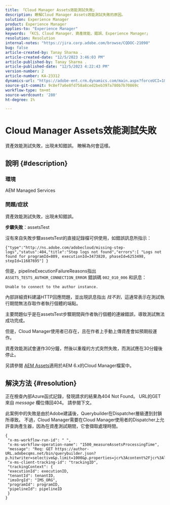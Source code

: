 ```yaml
---
title: 「Cloud Manager Assets效能測試失敗」
description: 瞭解Cloud Manager Assets效能測試失敗的原因。
solution: Experience Manager
product: Experience Manager
applies-to: "Experience Manager"
keywords: 「KCS、Cloud Manager、資產效能、錯誤、Experience Manager」
resolution: Resolution
internal-notes: "https://jira.corp.adobe.com/browse/CQDOC-21090"
bug: false
article-created-by: Tanay Sharma .
article-created-date: "12/5/2023 3:46:03 PM"
article-published-by: Tanay Sharma .
article-published-date: "12/5/2023 4:22:43 PM"
version-number: 2
article-number: KA-23312
dynamics-url: "https://adobe-ent.crm.dynamics.com/main.aspx?forceUCI=1&pagetype=entityrecord&etn=knowledgearticle&id=ed605461-8593-ee11-be37-6045bd006b25"
source-git-commit: 9c8ef7a6e8fd758a8ced2beb397a780b7b70869c
workflow-type: tm+mt
source-wordcount: '280'
ht-degree: 1%

---
```


# Cloud Manager Assets效能測試失敗


資產效能測試失敗，出現未知錯誤。 瞭解為何會這樣。

## 說明 {#description}


### 環境

AEM Managed Services

### 問題/症狀 

資產效能測試失敗，出現未知錯誤。

<b>步驟失敗</b>：assetsTest

沒有來自失敗步驟assetsTest的直接記錄檔可供使用，如錯誤訊息所指示：

`{"type":"http://ns.adobe.com/adobecloud/missing-step-logs","status":404,"title":"Step logs not found","errors":[ "Logs not found for programId=809, executionId=3473820, phaseId=6253498, stepId=11687695"] } `

但是，pipelineExecutionFailureReasons指出 `ASSETS_TESTS_AUTHOR_CONNECTION_ERROR` 錯誤碼 `002_010_006` 和訊息：

`Unable to connect to the author instance. `

內部詳細資料建議HTTP回應問題，並出現訊息指出 *找不到*，這通常表示在測試執行期間無法存取作者執行個體的端點。

主要問題似乎是在assetsTest步驟期間與作者執行個體的連線錯誤，導致測試無法成功完成。

但是，Cloud Manager使用者已存在，且在作者上手動上傳資產會如預期般運作。

資產效能測試會運作30分鐘，然後以重複的方式突然失敗，而測試應在30分鐘後停止。

另請參閱 [AEM Assets](https://experienceleague.adobe.com/docs/experience-manager-cloud-manager/content/using/code-quality-testing.html#aem-assets)適用於AEM 6.x的Cloud Manager檔案中。


## 解決方法 {#resolution}


正在檢查內部Azure函式記錄，發現請求的結果為404 Not Found。 URL的GET來自 *message* 欄位傳回404。 請參閱下文。

此案例中的失敗是由於Adobe建議後，Querybuilder在Dispatcher層級遭到封鎖所導致。
不過，Cloud Manager需要在Cloud Manager使用者的Dispatcher上允許查詢產生器，因為在資產測試期間，它會擷取處理時間。




```
{
 "x-ms-workflow-run-id": " ",
 "x-ms-workflow-operation-name": "1500_measureAssetsProcessingTime",
 "message": "Req: GET https://author-URL.adobecqms.net/bin/querybuilder.json?p.hitwriter=selective&p.limit=1000&p.properties=jcr%3Acontent%2Fjcr%3AlastModified+jcr%3Acreated&path=%2Fcontent%2Fdam%2Fcloudmanager&property=jcr%3Acontent%2Fdam%3AassetState&property.depth=1&property.value=processed&type=dam%3AAsset",
 "x-ms-client-tracking-id": "trackingID",
 "trackingContext": {
 "executionId": executionID,
 "tenantId": tenantID,
 "imsOrgId": "IMS_ORG",
 "programId": programID,
 "pipelineId": pipelineID
 }
}
```

